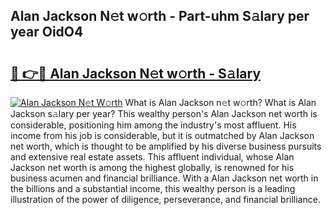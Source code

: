 ## Alan Jackson N𝚎t w𝚘rth - Part-uhm S𝚊lary per year OidO4

# <h2><a href="http://gc44oh.nevu.top/?p=Alan+Jackson">🔗 👉🔴 Alan Jackson N𝚎t w𝚘rth - S𝚊lary</a></h2>

[![Alan Jackson N𝚎t W𝚘rth](https://i.imgur.com/Oavwk0R.jpeg)](http://gc44oh.nevu.top/?p=Alan+Jackson)
What is Alan Jackson n𝚎t w𝚘rth? What is Alan Jackson s𝚊lary per year?
This wealthy person's Alan Jackson net worth is considerable, positioning him among the industry's most affluent. His income from his job is considerable, but it is outmatched by Alan Jackson net worth, which is thought to be amplified by his diverse business pursuits and extensive real estate assets. This affluent individual, whose Alan Jackson net worth is among the highest globally, is renowned for his business acumen and financial brilliance. With a Alan Jackson net worth in the billions and a substantial income, this wealthy person is a leading illustration of the power of diligence, perseverance, and financial brilliance.
